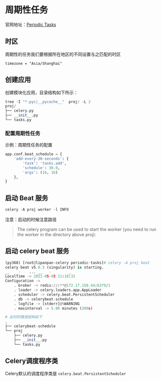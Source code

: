 
# 周期性任务 

官网地址：[Periodic Tasks](https://docs.celeryproject.org/en/stable/userguide/periodic-tasks.html)


## 时区

周期性的任务我们要根据所在地区的不同设置与之匹配的时区
```
timezone = "Asia/Shanghai"
```
## 创建应用
创建模块化应用，目录结构如下所示：
```python
tree -I "*.pyc|__pycache__"  proj/ -L 2
proj/
├── celery.py
├── __init__.py
└── tasks.py
```
### 配置周期性任务

示例：周期性任务的配置
```python
app.conf.beat_schedule = {
    'add-every-30-seconds': {
        'task': 'tasks.add',
        'schedule': 30.0,
        'args': (16, 16)
    },
}
```




## 启动 Beat 服务
```python
celery -A proj worker -l INFO
```
注意：启动的时候注意路径
> The celery program can be used to start the worker (you need to run the worker in the directory above proj):


## 启动 celery beat 服务

```python
(py368) [root@lipanpan-celery periodic-tasks]# celery -A proj beat
celery beat v5.0.5 (singularity) is starting.
__    -    ... __   -        _
LocalTime -> 2021-05-03 11:18:32
Configuration ->
    . broker -> redis://:**@172.17.150.44:6379/1
    . loader -> celery.loaders.app.AppLoader
    . scheduler -> celery.beat.PersistentScheduler
    . db -> celerybeat-schedule
    . logfile -> [stderr]@%WARNING
    . maxinterval -> 5.00 minutes (300s)

# 此时的路径结构如下
.
├── celerybeat-schedule
└── proj
    ├── celery.py
    ├── __init__.py
    └── tasks.py
```

## Celery调度程序类

Celery默认的调度程序类是 `celery.beat.PersistentScheduler` 







































